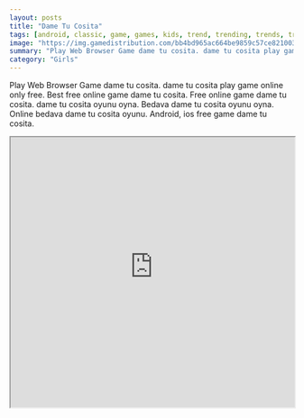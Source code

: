 ```yaml
---
layout: posts
title: "Dame Tu Cosita"
tags: [android, classic, game, games, kids, trend, trending, trends, trendy, best, dame, tu, cosita, mueve, free, online, games, oyna, game, free, games, play, play, games]
image: "https://img.gamedistribution.com/bb4bd965ac664be9859c57ce8210031f.jpg"
summary: "Play Web Browser Game dame tu cosita. dame tu cosita play game online only free. Best free online game dame tu cosita. Free online game dame tu cosita. dame tu cosita oyunu oyna. Bedava dame tu cosita oyunu oyna. Online bedava dame tu cosita oyunu. Android, ios free game dame tu cosita."
category: "Girls"
---
```


Play Web Browser Game dame tu cosita. dame tu cosita play game online only free. Best free online game dame tu cosita. Free online game dame tu cosita. dame tu cosita oyunu oyna. Bedava dame tu cosita oyunu oyna. Online bedava dame tu cosita oyunu. Android, ios free game dame tu cosita.

<iframe width="100%" height="480px;" src="https://html5.gamedistribution.com/bb4bd965ac664be9859c57ce8210031f/"></iframe>